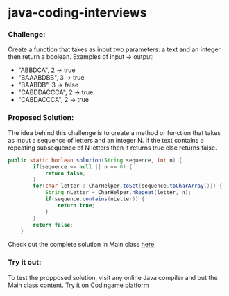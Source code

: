 # java-coding-interviews

### Challenge:
Create a function that takes as input two parameters: a text and an integer then return a boolean.
Examples of input -> output:
- "ABBDCA", 2 -> true
- "BAAABDBB", 3 -> true
- "BAABDB", 3 -> false
- "CABDDACCCA", 2 -> true
- "CABDACCCA", 2 -> true

### Proposed Solution:
The idea behind this challenge is to create a method or function that takes as input a sequence of letters and an integer N. if the text contains a repeating subsequence of N letters then it returns true else returns false.
```java
public static boolean solution(String sequence, int n) {
        if(sequence == null || n == 0) {
            return false;
        }
        for(char letter : CharHelper.toSet(sequence.toCharArray())) {
            String nLetter = CharHelper.nRepeat(letter, n);
            if(sequence.contains(nLetter)) {
                return true;
            }
        }
        return false;
    }
```

Check out the complete solution in Main class [here](https://github.com/saidRaiss/java-coding-interviews/blob/main/checking-consecutive-chars/Main.java).

### Try it out:
To test the propposed solution, visit any online Java compiler and put the Main class content. [Try it on Codingame platform](https://www.codingame.com/playgrounds/50785/test-java)
